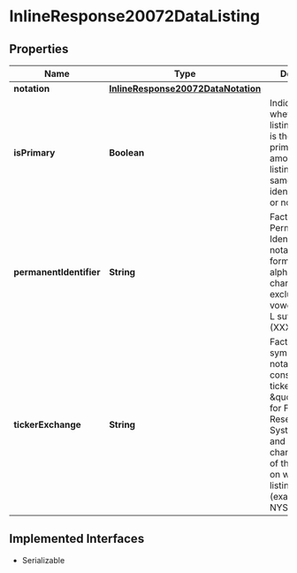 

# InlineResponse20072DataListing


## Properties

Name | Type | Description | Notes
------------ | ------------- | ------------- | -------------
**notation** | [**InlineResponse20072DataNotation**](InlineResponse20072DataNotation.md) |  |  [optional]
**isPrimary** | **Boolean** | Indicates whether the listing identifier is the one for the primary listing among all listings with the same regional identifier (&#x60;true&#x60;) or not (&#x60;false&#x60;). |  [optional]
**permanentIdentifier** | **String** | FactSet Permanent Identifier for a notation. The format is six alpha numeric characters, excluding vowels, with an L suffix (XXXXXX-L). |  [optional]
**tickerExchange** | **String** | FactSet market symbol of the notation, usually consisting of the ticker (e.g. \&quot;FDS\&quot; for FactSet Research Systems Inc.) and the three-character code of the exchange on which the listing is traded (example: FDS-NYS). |  [optional]


## Implemented Interfaces

* Serializable


